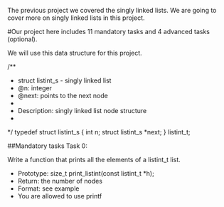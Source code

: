 The previous project we covered the singly linked lists. We are going to cover more on singly linked lists in this project.

#Our project here includes 11 mandatory tasks and 4 advanced tasks (optional).

We will use this data structure for this project.

/**
 * struct listint_s - singly linked list
 * @n: integer
 * @next: points to the next node
 *
 * Description: singly linked list node structure
 * 
 */
typedef struct listint_s
{
    int n;
    struct listint_s *next;
} listint_t;

##Mandatory tasks
Task 0:

Write a function that prints all the elements of a listint_t list.

- Prototype: size_t print_listint(const listint_t *h);
- Return: the number of nodes
- Format: see example
- You are allowed to use printf


